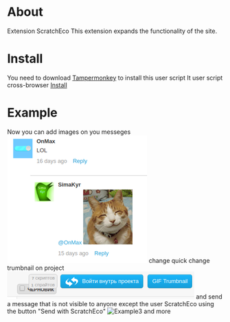 # About
Extension ScratchEco
This extension expands the functionality of the site.
# Install
You need to download [Tampermonkey](https://tampermonkey.net/) to install this user script
It user script cross-browser
[Install](https://github.com/SimaKyr/scratchEco/raw/master/scratchEco.user.js)
# Example
Now you can add images on you messeges
![Example1](https://github.com/SimaKyr/scratchEco/blob/master/screnshots/2.png?raw=true)
change quick change trumbnail on project
![Example2](https://github.com/SimaKyr/scratchEco/blob/master/screnshots/3.png?raw=true)
and send a message that is not visible to anyone except the user ScratchEco using the button "Send with ScratchEco"
![Example3](https://github.com/SimaKyr/scratchEco/blob/master/screnshots/4.png?raw=true)
and more

